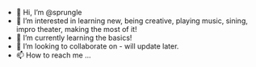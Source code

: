 - 👋 Hi, I’m @sprungle
- 👀 I’m interested in learning new, being creative, playing music, sining, impro theater, making the most of it!
- 🌱 I’m currently learning the basics!
- 💞️ I’m looking to collaborate on - will update later.
- 📫 How to reach me ...

<!---
sprungle/sprungle is a ✨ special ✨ repository because its `README.md` (this file) appears on your GitHub profile.
You can click the Preview link to take a look at your changes.
--->
